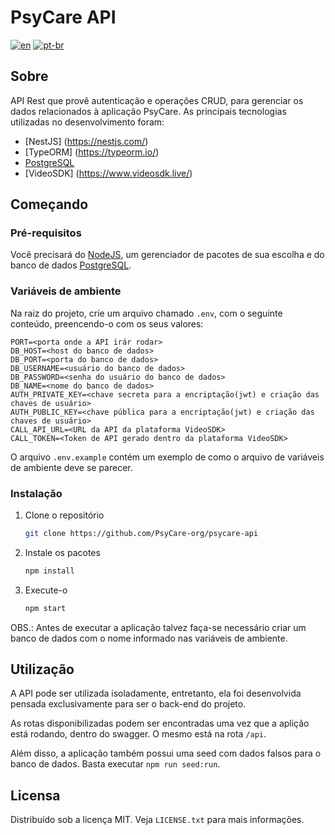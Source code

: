 # PsyCare API
[![en](https://img.shields.io/badge/lang-en-red.svg)](https://github.com/PsyCare-org/psycare-api/blob/main/README.md)
[![pt-br](https://img.shields.io/badge/lang-pt--br-green.svg)](https://github.com/PsyCare-org/psycare-api/blob/main/README.pt-br.md)

## Sobre
API Rest que provê autenticação e operações CRUD, para gerenciar os dados relacionados à aplicação PsyCare. As principais tecnologias utilizadas no desenvolvimento foram:
* [NestJS] (https://nestjs.com/)
* [TypeORM] (https://typeorm.io/)
* [PostgreSQL](https://www.postgresql.org/)
* [VideoSDK] (https://www.videosdk.live/)

## Começando
### Pré-requisitos
Você precisará do [NodeJS](https://nodejs.org/en/download/), um gerenciador de pacotes de sua escolha e do banco de dados [PostgreSQL](https://www.postgresql.org/).

### Variáveis de ambiente
Na raiz do projeto, crie um arquivo chamado `.env`, com o seguinte conteúdo, preencendo-o com os seus valores:
```
PORT=<porta onde a API irár rodar>
DB_HOST=<host do banco de dados>
DB_PORT=<porta do banco de dados>
DB_USERNAME=<usuário do banco de dados>
DB_PASSWORD=<senha do usuário do banco de dados>
DB_NAME=<nome do banco de dados>
AUTH_PRIVATE_KEY=<chave secreta para a encriptação(jwt) e criação das chaves de usuário>
AUTH_PUBLIC_KEY=<chave pública para a encriptação(jwt) e criação das chaves de usuário>
CALL_API_URL=<URL da API da plataforma VideoSDK>
CALL_TOKEN=<Token de API gerado dentro da plataforma VideoSDK>
```

O arquivo `.env.example` contém um exemplo de como o arquivo de variáveis de ambiente deve se parecer.

### Instalação
1. Clone o repositório
   ```sh
   git clone https://github.com/PsyCare-org/psycare-api
   ```
2. Instale os pacotes
   ```sh
   npm install
   ```
4. Execute-o
   ```sh
   npm start
   ```

OBS.: Antes de executar a aplicação talvez faça-se necessário criar um banco de dados com o nome informado nas variáveis de ambiente.

## Utilização
A API pode ser utilizada isoladamente, entretanto, ela foi desenvolvida pensada exclusivamente para ser o back-end do projeto.

As rotas disponibilizadas podem ser encontradas uma vez que a aplição está rodando, dentro do swagger. O mesmo está na rota `/api`.

Além disso, a aplicação também possui uma seed com dados falsos para o banco de dados. Basta executar  `npm run seed:run`.

## Licensa
Distribuído sob a licença MIT. Veja `LICENSE.txt` para mais informações.